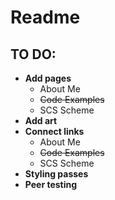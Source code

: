 # Readme

## TO DO:

- **Add pages**
	- About Me
	- ~~Code Examples~~
	- SCS Scheme
- **Add art**
- **Connect links**
	- About Me
	- ~~Code Examples~~
	- SCS Scheme
- **Styling passes**
- **Peer testing**